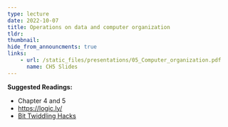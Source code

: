 ```yaml
---
type: lecture
date: 2022-10-07
title: Operations on data and computer organization
tldr: 
thumbnail: 
hide_from_announcments: true
links: 
    - url: /static_files/presentations/05_Computer_organization.pdf
      name: CH5 Slides 
---
```

**Suggested Readings:**
- Chapter 4 and 5
- https://logic.ly/
- [Bit Twiddling Hacks](http://graphics.stanford.edu/~seander/bithacks.html)

